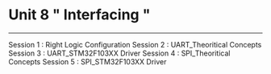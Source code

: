 # Unit 8 " Interfacing "
--------------------------
Session 1 :    Right Logic Configuration
Session 2 :    UART_Theoritical Concepts
Session 3 :    UART_STM32F103XX Driver 
Session 4 :    SPI_Theoritical Concepts
Session 5 :    SPI_STM32F103XX  Driver

